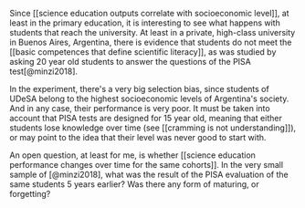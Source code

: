 Since [[science education outputs correlate with socioeconomic level]], at least in the primary education, it is interesting to see what happens with students that reach the university. At least in a private, high-class university in Buenos Aires, Argentina, there is evidence that students do not meet the [[basic competences that define scientific literacy]], as was studied by asking 20 year old students to answer the questions of the PISA test[@minzi2018]. 

In the experiment, there's a very big selection bias, since students of UDeSA belong to the highest socioeconomic levels of Argentina's society. And in any case, their performance is very poor. It must be taken into account that PISA tests are designed for 15 year old, meaning that either students lose knowledge over time (see [[cramming is not understanding]]), or may point to the idea that their level was never good to start with. 

An open question, at least for me, is whether [[science education performance changes over time for the same cohorts]]. In the very small sample of [@minzi2018], what was the result of the PISA evaluation of the same students 5 years earlier? Was there any form of maturing, or forgetting?  